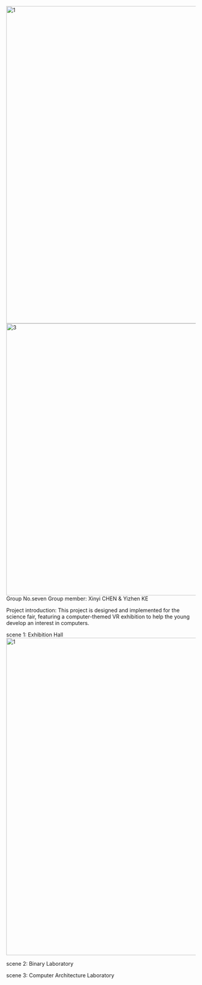 <img width="845" alt="1" src="https://github.com/user-attachments/assets/2517b9b1-933e-4e9c-8492-d78f4bc22b0f"><img width="724" alt="3" src="https://github.com/user-attachments/assets/19212198-4e42-4bb0-b4d5-d75651a64da2">Group No.seven
Group member: Xinyi CHEN & Yizhen KE

Project introduction:
This project is designed and implemented for the science fair, featuring a computer-themed VR exhibition to help the young develop an interest in computers.

scene 1: Exhibition Hall
<img width="845" alt="1" src="https://github.com/user-attachments/assets/2dd32150-8188-4394-948a-d5f679a48149">

scene 2:  Binary Laboratory

scene 3: Computer Architecture Laboratory
